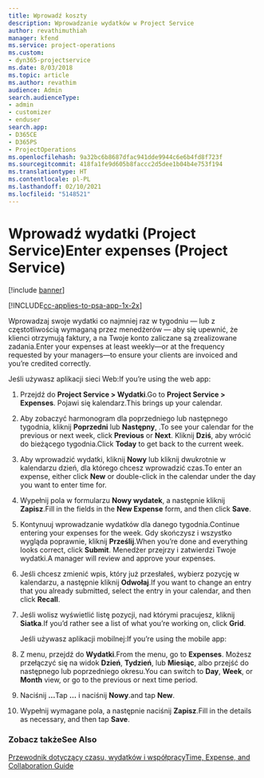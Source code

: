 ```yaml
---
title: Wprowadź koszty
description: Wprowadzanie wydatków w Project Service
author: revathimuthiah
manager: kfend
ms.service: project-operations
ms.custom:
- dyn365-projectservice
ms.date: 8/03/2018
ms.topic: article
ms.author: revathim
audience: Admin
search.audienceType:
- admin
- customizer
- enduser
search.app:
- D365CE
- D365PS
- ProjectOperations
ms.openlocfilehash: 9a32bc6b8687dfac941dde9944c6e6b4fd8f723f
ms.sourcegitcommit: 418fa1fe9d605b8faccc2d5dee1b04b4e753f194
ms.translationtype: HT
ms.contentlocale: pl-PL
ms.lasthandoff: 02/10/2021
ms.locfileid: "5148521"
---
```

# <a name="enter-expenses-project-service"></a><span data-ttu-id="4cecd-103">Wprowadź wydatki (Project Service)</span><span class="sxs-lookup"><span data-stu-id="4cecd-103">Enter expenses (Project Service)</span></span>

[!include [banner](../includes/psa-now-project-operations.md)]

[!INCLUDE[cc-applies-to-psa-app-1x-2x](../includes/cc-applies-to-psa-app-1x-2x.md)]

<span data-ttu-id="4cecd-104">Wprowadzaj swoje wydatki co najmniej raz w tygodniu — lub z częstotliwością wymaganą przez menedżerów — aby się upewnić, że klienci otrzymują faktury, a na Twoje konto zaliczane są zrealizowane zadania.</span><span class="sxs-lookup"><span data-stu-id="4cecd-104">Enter your expenses at least weekly—or at the frequency requested by your managers—to ensure your clients are invoiced and you’re credited correctly.</span></span>  
  
 <span data-ttu-id="4cecd-105">Jeśli używasz aplikacji sieci Web:</span><span class="sxs-lookup"><span data-stu-id="4cecd-105">If you’re using the web app:</span></span>  
  
1. <span data-ttu-id="4cecd-106">Przejdź do **Project Service > Wydatki**.</span><span class="sxs-lookup"><span data-stu-id="4cecd-106">Go to **Project Service > Expenses**.</span></span> <span data-ttu-id="4cecd-107">Pojawi się kalendarz.</span><span class="sxs-lookup"><span data-stu-id="4cecd-107">This brings up your calendar.</span></span>  
  
2. <span data-ttu-id="4cecd-108">Aby zobaczyć harmonogram dla poprzedniego lub następnego tygodnia, kliknij **Poprzedni** lub **Następny**, .</span><span class="sxs-lookup"><span data-stu-id="4cecd-108">To see your calendar for the previous or next week, click **Previous** or **Next**.</span></span> <span data-ttu-id="4cecd-109">Kliknij **Dziś**, aby wrócić do bieżącego tygodnia.</span><span class="sxs-lookup"><span data-stu-id="4cecd-109">Click **Today** to get back to the current week.</span></span>  
  
3. <span data-ttu-id="4cecd-110">Aby wprowadzić wydatki, kliknij **Nowy** lub kliknij dwukrotnie w kalendarzu dzień, dla którego chcesz wprowadzić czas.</span><span class="sxs-lookup"><span data-stu-id="4cecd-110">To enter an expense, either click **New** or double-click in the calendar under the day you want to enter time for.</span></span>  
  
4. <span data-ttu-id="4cecd-111">Wypełnij pola w formularzu **Nowy wydatek**, a następnie kliknij **Zapisz**.</span><span class="sxs-lookup"><span data-stu-id="4cecd-111">Fill in the fields in the **New Expense** form, and then click **Save**.</span></span>  
  
5. <span data-ttu-id="4cecd-112">Kontynuuj wprowadzanie wydatków dla danego tygodnia.</span><span class="sxs-lookup"><span data-stu-id="4cecd-112">Continue entering your expenses for the week.</span></span> <span data-ttu-id="4cecd-113">Gdy skończysz i wszystko wygląda poprawnie, kliknij **Prześlij**.</span><span class="sxs-lookup"><span data-stu-id="4cecd-113">When you’re done and everything looks correct, click **Submit**.</span></span> <span data-ttu-id="4cecd-114">Menedżer przejrzy i zatwierdzi Twoje wydatki.</span><span class="sxs-lookup"><span data-stu-id="4cecd-114">A manager will review and approve your expenses.</span></span>  
  
6. <span data-ttu-id="4cecd-115">Jeśli chcesz zmienić wpis, który już przesłałeś, wybierz pozycję w kalendarzu, a następnie kliknij **Odwołaj**.</span><span class="sxs-lookup"><span data-stu-id="4cecd-115">If you want to change an entry that you already submitted, select the entry in your calendar, and then click **Recall**.</span></span>  
  
7. <span data-ttu-id="4cecd-116">Jeśli wolisz wyświetlić listę pozycji, nad którymi pracujesz, kliknij **Siatka**.</span><span class="sxs-lookup"><span data-stu-id="4cecd-116">If you’d rather see a list of what you’re working on, click **Grid**.</span></span>  
  
   <span data-ttu-id="4cecd-117">Jeśli używasz aplikacji mobilnej:</span><span class="sxs-lookup"><span data-stu-id="4cecd-117">If you’re using the mobile app:</span></span>  
  
8. <span data-ttu-id="4cecd-118">Z menu, przejdź do **Wydatki**.</span><span class="sxs-lookup"><span data-stu-id="4cecd-118">From the menu, go to **Expenses**.</span></span>     <span data-ttu-id="4cecd-119">Możesz przełączyć się na widok **Dzień**, **Tydzień**, lub **Miesiąc**, albo przejść do następnego lub poprzedniego okresu.</span><span class="sxs-lookup"><span data-stu-id="4cecd-119">You can switch to **Day**, **Week**, or **Month** view, or go to the previous or next time period.</span></span>  
  
9. <span data-ttu-id="4cecd-120">Naciśnij **…**</span><span class="sxs-lookup"><span data-stu-id="4cecd-120">Tap **…**</span></span> <span data-ttu-id="4cecd-121">i naciśnij **Nowy**.</span><span class="sxs-lookup"><span data-stu-id="4cecd-121">and tap **New**.</span></span>  
  
10. <span data-ttu-id="4cecd-122">Wypełnij wymagane pola, a następnie naciśnij **Zapisz**.</span><span class="sxs-lookup"><span data-stu-id="4cecd-122">Fill in the details as necessary, and then tap **Save**.</span></span>  
  
### <a name="see-also"></a><span data-ttu-id="4cecd-123">Zobacz także</span><span class="sxs-lookup"><span data-stu-id="4cecd-123">See Also</span></span>  
 [<span data-ttu-id="4cecd-124">Przewodnik dotyczący czasu, wydatków i współpracy</span><span class="sxs-lookup"><span data-stu-id="4cecd-124">Time, Expense, and Collaboration Guide</span></span>](../psa/time-expense-collaboration-guide.md)
